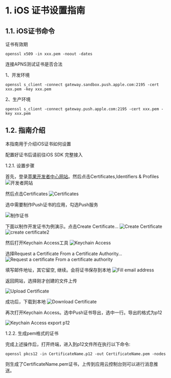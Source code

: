 # 1. iOS 证书设置指南

## 1.1. iOS证书命令

证书有效期
```
openssl x509 -in xxx.pem -noout -dates
```
连接APNS测试证书是否合法

1、开发环境
```
openssl s_client -connect gateway.sandbox.push.apple.com:2195 -cert xxx.pem -key xxx.pem
```
2、生产环境
```
openssl s_client -connect gateway.push.apple.com:2195 -cert xxx.pem -key xxx.pem
```
## 1.2. 指南介绍

本指南用于介绍iOS证书如何设置

配置好证书后请前往iOS SDK 完整接入



1.2.1. 设置步骤

首先，登录[苹果开发者中心网站](Developer.apple.com/account)。然后点击Certificates,Identifiers & Profiles
![开发者网站](http://developer.qq.com/wiki/xg/imgs/20151118164839_43490.jpg)


然后点击Certificates
![Certificates](http://developer.qq.com/wiki/xg/imgs/20151118164854_57803.jpg)


选中需要制作Push证书的应用，勾选Push服务

![制作证书](http://developer.qq.com/wiki/xg/imgs/20151118165407_29483.jpg)

下面以制作开发证书为例演示。点击Create Certificate…
![Create Certificate](http://developer.qq.com/wiki/xg/imgs/20151110192434_69196.png)
![create certificate2](http://developer.qq.com/wiki/xg/imgs/20151118170034_31723.jpg)


然后打开Keychain Access工具
![Keychain Access](http://developer.qq.com/wiki/xg/imgs/20151118170223_56259.jpg)

 选择Request a Certificate From a Certificate Authority…
 ![Request a certificate From a certificate authority](http://developer.qq.com/wiki/xg/imgs/20151118170327_87514.jpg)

填写邮件地址，其它留空, 继续。会将证书保存到本地
![Fill email address](http://developer.qq.com/wiki/xg/imgs/20151110193013_44930.png)


返回网站，选择刚才创建的文件上传

![Upload Certificate](http://developer.qq.com/wiki/xg/imgs/20151118170443_25583.jpg)

成功后，下载到本地
![Download Certificate](http://developer.qq.com/wiki/xg/imgs/20151118170536_85822.jpg)

再次打开Keychain Access。选中Push证书导出，选中一行。导出的格式为p12

![Keychain Access export p12](http://developer.qq.com/wiki/xg/imgs/20151118170642_42628.jpg)

1.2.2. 生成pem格式的证书

完成上述操作后，打开终端，进入到p12文件所在执行以下命令:
```
openssl pkcs12 -in CertificateName.p12 -out CertificateName.pem -nodes
```
则生成了CertificateName.pem证书，上传到应用云控制台则可以进行消息推送。
